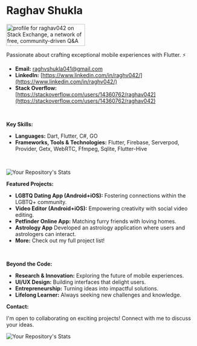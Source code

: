 # Raghav Shukla
<a href="https://stackexchange.com/users/9004531/raghav042"><img src="https://stackexchange.com/users/flair/9004531.png" width="208" height="58" alt="profile for raghav042 on Stack Exchange, a network of free, community-driven Q&amp;A sites" title="profile for raghav042 on Stack Exchange, a network of free, community-driven Q&amp;A sites" /></a>

Passionate about crafting exceptional mobile experiences with Flutter. ⚡
<br>

* **Email:** raghvshukla041@gmail.com
* **LinkedIn:** [https://www.linkedin.com/in/raghv042/](https://www.linkedin.com/in/raghv042/)
* **Stack Overflow:** [https://stackoverflow.com/users/14360762/raghav042](https://stackoverflow.com/users/14360762/raghav042) 
<br>

**Key Skills:**

* **Languages:** Dart, Flutter, C#, GO
* **Frameworks, Tools & Technologies:** Flutter, Firebase, Serverpod, Provider, Getx, WebRTC, Ffmpeg, Sqlite, Flutter-Hive
<br>

![Your Repository's Stats](https://github-readme-stats.vercel.app/api/top-langs/?username=raghav042)

**Featured Projects:**

* **LGBTQ Dating App (Android+iOS):** Fostering connections within the LGBTQ+ community.
* **Video Editor (Android+iOS):** Empowering creativity with social video editing.
* **Petfinder Online App:** Matching furry friends with loving homes.
* **Astrology App** Developed an astrology application where users and astrologers can interact.
* **More:** Check out my full project list!
<br>

**Beyond the Code:**

* **Research & Innovation:** Exploring the future of mobile experiences.
* **UI/UX Design:** Building interfaces that delight users.
* **Entrepreneurship:** Turning ideas into impactful solutions.
* **Lifelong Learner:** Always seeking new challenges and knowledge.

**Contact:**

I'm open to collaborating on exciting projects! Connect with me to discuss your ideas.
<br>

![Your Repository's Stats](https://github-readme-stats.vercel.app/api?username=raghav042&show_icons=true)



